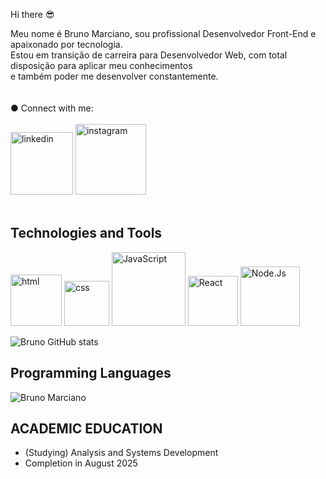 Hi there :sunglasses:

Meu nome é Bruno Marciano, sou profissional Desenvolvedor Front-End e apaixonado por tecnologia.<br>
Estou em transição de carreira para Desenvolvedor Web, com total disposição para aplicar meu conhecimentos<br> e também poder me desenvolver constantemente.
<br><br><br/>
● Connect with me: 
<br><br>
<img src="https://img.shields.io/badge/LinkedIn-0077B5?style=for-the-badge&logo=linkedin&logoColor=white" alt="linkedin" width=100px />
<img src="https://img.shields.io/badge/Instagram-E4405F?style=for-the-badge&logo=instagram&logoColor=white" alt="instagram" width=113px />
<br><br/>

## Technologies and Tools

<div align>
<img width= 82px src="https://img.shields.io/badge/HTML5-E34F26?style=for-the-badge&logo=html5&logoColor=white" alt="html" />
<img width= 72px src="https://img.shields.io/badge/CSS3-1572B6?style=for-the-badge&logo=css3&logoColor=white" alt="css" />
<img width= 118px alt="JavaScript" src="https://img.shields.io/badge/JavaScript-323330?style=for-the-badge&logo=javascript&logoColor=F7DF1E"  />
<img width= 80px alt="React" src="https://img.shields.io/badge/React-20232A?style=for-the-badge&logo=react&logoColor=61DAFB" />
<img width= 95px alt="Node.Js" src="https://img.shields.io/badge/Node.js-43853D?style=for-the-badge&logo=node.js&logoColor=white" />

![Bruno GitHub stats](https://github-readme-stats.vercel.app/api?username=obrunomarciano&show_icons=true&theme=transparent)


## Programming Languages
![Bruno Marciano](https://github-readme-stats.vercel.app/api/top-langs/?username=obrunomarciano&langs_count=8&theme=dark)

</div>


## ACADEMIC EDUCATION
* (Studying) Analysis and Systems Development
* Completion in August 2025

